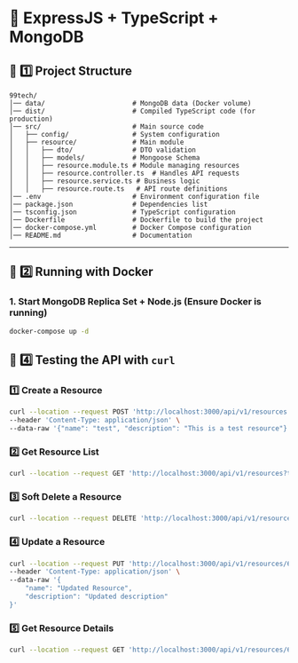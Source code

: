 # 🚀 ExpressJS + TypeScript + MongoDB

## 📂 1️⃣ Project Structure
```
99tech/
│── data/                      # MongoDB data (Docker volume)
│── dist/                      # Compiled TypeScript code (for production)
│── src/                       # Main source code
│   ├── config/                # System configuration
│   ├── resource/              # Main module
│   │   ├── dto/               # DTO validation
│   │   ├── models/            # Mongoose Schema
│   │   ├── resource.module.ts # Module managing resources
│   │   ├── resource.controller.ts  # Handles API requests
│   │   ├── resource.service.ts # Business logic
│   │   ├── resource.route.ts   # API route definitions
│── .env                       # Environment configuration file
│── package.json               # Dependencies list
│── tsconfig.json              # TypeScript configuration
│── Dockerfile                 # Dockerfile to build the project
│── docker-compose.yml         # Docker Compose configuration
│── README.md                  # Documentation
```

---

## 🐳 2️⃣ Running with Docker
### 1. Start MongoDB Replica Set + Node.js (Ensure Docker is running)
```sh
docker-compose up -d
```

## 📌 4️⃣ Testing the API with `curl`
### 1️⃣ Create a Resource
```sh
curl --location --request POST 'http://localhost:3000/api/v1/resources' \
--header 'Content-Type: application/json' \
--data-raw '{"name": "test", "description": "This is a test resource"}'
```

### 2️⃣ Get Resource List
```sh
curl --location --request GET 'http://localhost:3000/api/v1/resources?take=2&skip=0'
```

### 3️⃣ Soft Delete a Resource
```sh
curl --location --request DELETE 'http://localhost:3000/api/v1/resources/67b1b472a1b791d58fc3e1c9'
```

### 4️⃣ Update a Resource
```sh
curl --location --request PUT 'http://localhost:3000/api/v1/resources/67b1b472a1b791d58fc3e1c9' \
--header 'Content-Type: application/json' \
--data-raw '{
    "name": "Updated Resource",
    "description": "Updated description"
}'
```
### 5️⃣ Get Resource Details
```sh
curl --location --request GET 'http://localhost:3000/api/v1/resources/67b20afa8d8947dc03f8f7a1'
```
